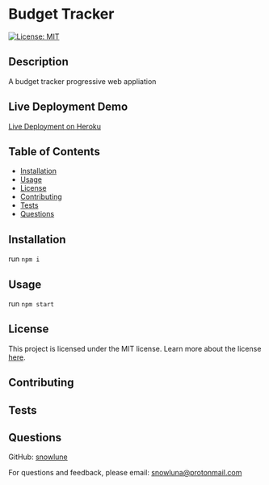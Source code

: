 # Budget Tracker
[![License: MIT](https://img.shields.io/badge/License-MIT-yellow.svg)](https://opensource.org/licenses/MIT)
## Description
A budget tracker progressive web appliation

## Live Deployment Demo
[Live Deployment on Heroku](https://boiling-dusk-61632.herokuapp.com/)

## Table of Contents
- [Installation](#installation)
- [Usage](#usage)
- [License](#license)
- [Contributing](#contributing)
- [Tests](#tests)
- [Questions](#questions)
## Installation
run `npm i`

## Usage
run `npm start`

## License
This project is licensed under the MIT license.
Learn more about the license [here](https://opensource.org/licenses/MIT).
## Contributing
## Tests
## Questions
GitHub: [snowlune](https://github.com/snowlune)

For questions and feedback, please email: [snowluna@protonmail.com](mailto:snowluna@protonmail.com)

